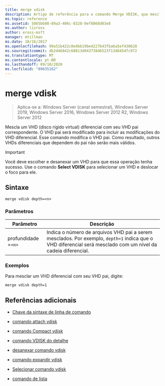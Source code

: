 ```yaml
---
title: merge vdisk
description: Artigo de referência para o comando Merge VDISK, que mescla um VHD (disco rígido virtual) diferencial com seu VHD pai correspondente.
ms.topic: reference
ms.assetid: 5865bb08-89a3-406c-8328-0ef8868d03e8
ms.author: lizross
author: eross-msft
manager: mtillman
ms.date: 10/16/2017
ms.openlocfilehash: 99a51b422c0e4bb19be4227b43fba6a5ef430628
ms.sourcegitcommit: db2d46842c68813d043738d6523f13d8454fc972
ms.translationtype: MT
ms.contentlocale: pt-BR
ms.lasthandoff: 09/10/2020
ms.locfileid: "89635162"
---
```

# <a name="merge-vdisk"></a>merge vdisk

> Aplica-se a: Windows Server (canal semestral), Windows Server 2019, Windows Server 2016, Windows Server 2012 R2, Windows Server 2012

Mescla um VHD (disco rígido virtual) diferencial com seu VHD pai correspondente. O VHD pai será modificado para incluir as modificações do VHD diferencial. Esse comando modifica o VHD pai. Como resultado, outros VHDs diferenciais que dependem do pai não serão mais válidos.

> [!IMPORTANT]
> Você deve escolher e desanexar um VHD para que essa operação tenha sucesso. Use o comando **Select VDISK** para selecionar um VHD e deslocar o foco para ele.

## <a name="syntax"></a>Sintaxe

```
merge vdisk depth=<n>
```

### <a name="parameters"></a>Parâmetros

| Parâmetro | Descrição |
| --------- | ----------- |
| profundidade =`<n>` | Indica o número de arquivos VHD pai a serem mesclados. Por exemplo, `depth=1` indica que o VHD diferencial será mesclado com um nível da cadeia diferencial. |

### <a name="examples"></a>Exemplos

Para mesclar um VHD diferencial com seu VHD pai, digite:

```
merge vdisk depth=1
```

## <a name="additional-references"></a>Referências adicionais

- [Chave da sintaxe de linha de comando](command-line-syntax-key.md)

- [comando attach vdisk](attach-vdisk.md)

- [comando Compact vdisk](compact-vdisk.md)

- [comando VDISK do detalhe](detail-vdisk.md)

- [desanexar comando vdisk](detach-vdisk.md)

- [comando expandir vdisk](expand-vdisk.md)

- [Selecionar comando vdisk](select-vdisk.md)

- [comando de lista](list.md)
